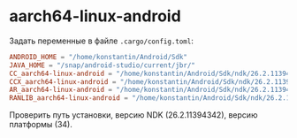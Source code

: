 # aarch64-linux-android

Задать переменные в файле `.cargo/config.toml`:

```toml
ANDROID_HOME = "/home/konstantin/Android/Sdk"
JAVA_HOME = "/snap/android-studio/current/jbr/"
CC_aarch64-linux-android = "/home/konstantin/Android/Sdk/ndk/26.2.11394342/toolchains/llvm/prebuilt/linux-x86_64/bin/aarch64-linux-android34-clang"
CCX_aarch64-linux-android = "/home/konstantin/Android/Sdk/ndk/26.2.11394342/toolchains/llvm/prebuilt/linux-x86_64/bin/aarch64-linux-android34-clang"
AR_aarch64-linux-android = "/home/konstantin/Android/Sdk/ndk/26.2.11394342/toolchains/llvm/prebuilt/linux-x86_64/bin/llvm-ar"
RANLIB_aarch64-linux-android = "/home/konstantin/Android/Sdk/ndk/26.2.11394342/toolchains/llvm/prebuilt/linux-x86_64/bin/llvm-ranlib"
```

Проверить путь установки, версию NDK (26.2.11394342), версию платформы (34).

